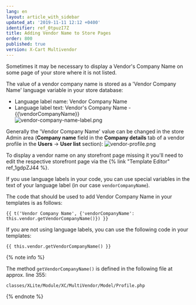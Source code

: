 ```yaml
---
lang: en
layout: article_with_sidebar
updated_at: '2019-11-11 12:12 +0400'
identifier: ref_0tpuzI7Z
title: Adding Vendor Name to Store Pages
order: 800
published: true
version: X-Cart Multivendor
---
```

Sometimes it may be necessary to display a Vendor's Company Name on some page of your store where it is not listed. 

The value of a vendor company name is stored as a 'Vendor Company Name' language variable in your store database:
* Language label name: Vendor Company Name
* Language label text: Vendor's Company Name - \{{\vendorCompanyName\}}\
  ![vendor-company-name-label.png]({{site.baseurl}}/attachments/ref_0tpuzI7Z/vendor-company-name-label.png)

Generally the 'Vendor Company Name' value can be changed in the store Admin area (**Company name** field in the **Company details** tab of a vendor profile in the **Users** -> **User list** section):
![vendor-profile.png]({{site.baseurl}}/attachments/ref_0tpuzI7Z/vendor-profile.png)

To display a vendor name on any storefront page missing it you'll need to edit the respective storefront page via the {% link "Template Editor" ref_1gdpZJ44 %}.

If you use language labels in your code, you can use special variables in the text of your language label (in our case `vendorCompanyName`).

The code that should be used to add Vendor Company Name in your templates is as follows:

```
{{ t('Vendor Company Name', {'vendorCompanyName': this.vendor.getVendorCompanyName()}) }}
```

If you are not using language labels, you can use the following code in your templates:

```
{{ this.vendor.getVendorCompanyName() }}
```
{% note info %}

The method `getVendorCompanyName()` is defined in the following file at approx. line 355:

```
classes/XLite/Module/XC/MultiVendor/Model/Profile.php
```
{% endnote %}
